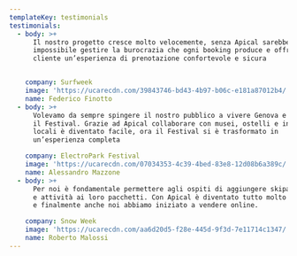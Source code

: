 ```yaml
---
templateKey: testimonials
testimonials:
  - body: >+
      Il nostro progetto cresce molto velocemente, senza Apical sarebbe
      impossibile gestire la burocrazia che ogni booking produce e offrire al
      cliente un’esperienza di prenotazione confortevole e sicura  


    company: Surfweek
    image: 'https://ucarecdn.com/39843746-bd43-4b97-b06c-e181a87012b4/'
    name: Federico Finotto
  - body: >+
      Volevamo da sempre spingere il nostro pubblico a vivere Genova e non solo
      il Festival. Grazie ad Apical collaborare con musei, ostelli e iniziative
      locali è diventato facile, ora il Festival si è trasformato in
      un’esperienza completa

    company: ElectroPark Festival
    image: 'https://ucarecdn.com/07034353-4c39-4bed-83e8-12d08b6a389c/'
    name: Alessandro Mazzone
  - body: >+
      Per noi è fondamentale permettere agli ospiti di aggiungere skipass, cene
      e attività ai loro pacchetti. Con Apical è diventato tutto molto semplice
      e finalmente anche noi abbiamo iniziato a vendere online.

    company: Snow Week
    image: 'https://ucarecdn.com/aa6d20d5-f28e-445d-9f3d-7e11714c1347/'
    name: Roberto Malossi
---
```



